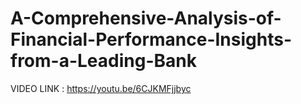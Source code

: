 # A-Comprehensive-Analysis-of-Financial-Performance-Insights-from-a-Leading-Bank   
VIDEO LINK : https://youtu.be/6CJKMFjjbyc
